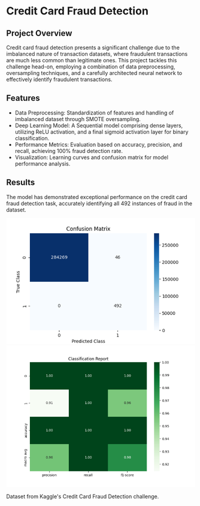 # Credit Card Fraud Detection

## Project Overview

Credit card fraud detection presents a significant challenge due to the imbalanced nature of transaction datasets,
where fraudulent transactions are much less common than legitimate ones. This project tackles this challenge head-on,
employing a combination of data preprocessing, oversampling techniques, and a carefully architected neural network to effectively identify fraudulent transactions.

## Features
- Data Preprocessing: Standardization of features and handling of imbalanced dataset through SMOTE oversampling.
- Deep Learning Model: A Sequential model comprising dense layers, utilizing ReLU activation, and a final sigmoid activation layer for binary classification.
- Performance Metrics: Evaluation based on accuracy, precision, and recall, achieving 100% fraud detection rate.
- Visualization: Learning curves and confusion matrix for model performance analysis.

## Results
The model has demonstrated exceptional performance on the credit card fraud detection task, accurately identifying all 492 instances of fraud in the dataset.

![Confusion Matrix](Credit_card_fraud_1710357529.png)
![Classification Report](Classification_Report_1710357529.png)

Dataset from Kaggle's Credit Card Fraud Detection challenge.
